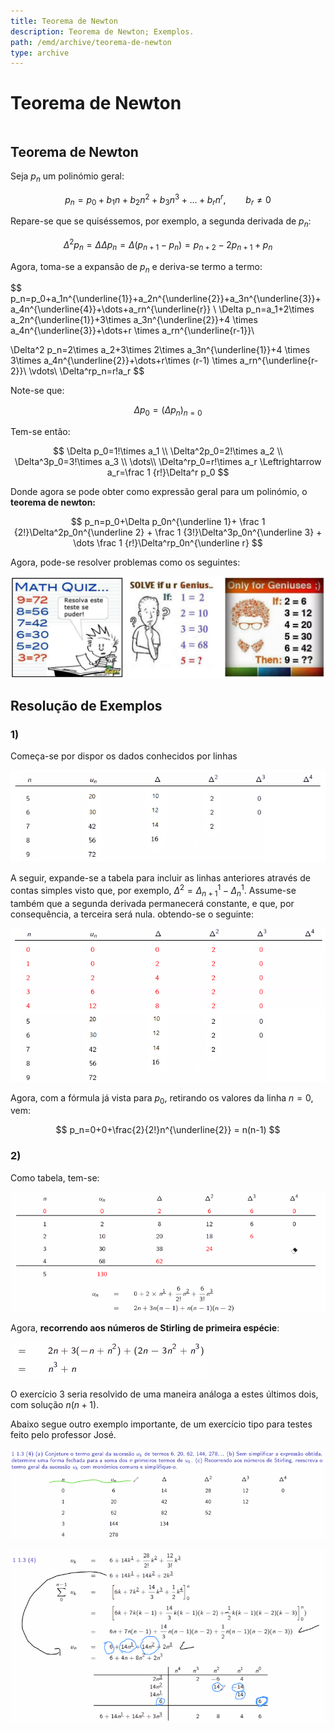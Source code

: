 ```yaml
---
title: Teorema de Newton
description: Teorema de Newton; Exemplos.
path: /emd/archive/teorema-de-newton
type: archive
---
```


# Teorema de Newton

```toc

```

## Teorema de Newton

Seja $p_n$ um polinómio geral:

$$
p_n=p_0+b_1n+b_2n^2+b_3n^3+\dots+b_rn^r,\qquad b_r\neq 0
$$

Repare-se que se quiséssemos, por exemplo, a segunda derivada de $p_n$:

$$
\Delta^2p_n=\Delta\Delta p_n=\Delta(p_{n+1}-p_n)=p_{n+2}-2p_{n+1}+p_n
$$

Agora, toma-se a expansão de $p_n$ e deriva-se termo a termo:

$$
p_n=p_0+a_1n^{\underline{1}}+a_2n^{\underline{2}}+a_3n^{\underline{3}}+a_4n^{\underline{4}}+\dots+a_rn^{\underline{r}} \\
\Delta p_n=a_1+2\times a_2n^{\underline{1}}+3\times a_3n^{\underline{2}}+4 \times a_4n^{\underline{3}}+\dots+r \times a_rn^{\underline{r-1}}\\

\Delta^2 p_n=2\times a_2+3\times 2\times a_3n^{\underline{1}}+4 \times 3\times a_4n^{\underline{2}}+\dots+r\times (r-1) \times a_rn^{\underline{r-2}}\\
\vdots\\
\Delta^rp_n=r!a_r
$$

Note-se que:

$$
\Delta p_0=(\Delta p_n)_{n=0}
$$

Tem-se então:

$$
\Delta p_0=1!\times a_1 \\
\Delta^2p_0=2!\times a_2 \\
\Delta^3p_0=3!\times a_3 \\
\dots\\
\Delta^rp_0=r!\times a_r \Leftrightarrow a_r=\frac 1 {r!}\Delta^r p_0
$$

Donde agora se pode obter como expressão geral para um polinómio, o **teorema de newton:**

$$
p_n=p_0+\Delta p_0n^{\underline 1}+ \frac 1 {2!}\Delta^2p_0n^{\underline 2} + \frac 1 {3!}\Delta^3p_0n^{\underline 3} + \dots \frac 1 {r!}\Delta^rp_0n^{\underline r}
$$

Agora, pode-se resolver problemas como os seguintes:

![Exemplos](./assets/0007-problemas.png#dark=3)

## Resolução de Exemplos

### 1)

Começa-se por dispor os dados conhecidos por linhas

![Tabela parte 1](./assets/0007-tabela1.png#dark=3)

A seguir, expande-se a tabela para incluir as linhas anteriores através de contas simples visto que, por exemplo, $\Delta^2=\Delta^1_{n+1}-\Delta^1_{n}$. Assume-se também que a segunda derivada permanecerá constante, e que, por consequência, a terceira será nula. obtendo-se o seguinte:

![Tabela parte 2](./assets/0007-tabela2.png#dark=3)

Agora, com a fórmula já vista para $p_0$, retirando os valores da linha $n=0$, vem:

$$
p_n=0+0+\frac{2}{2!}n^{\underline{2}} = n(n-1)
$$

### 2)

Como tabela, tem-se:

![Exemplo 2](./assets/0007-ex2.png#dark=3)

Agora, **recorrendo aos números de Stirling de primeira espécie**:

![Stirling](./assets/0007-ex2final.png#dark=3)

O exercício 3 seria resolvido de uma maneira análoga a estes últimos dois, com solução $n(n+1)$.

Abaixo segue outro exemplo importante, de um exercício tipo para testes feito pelo professor José.

![Exercício final](./assets/0007-final1.png#dark=3)

![Exercício final 2](./assets/0007-final2.png#dark=3)
